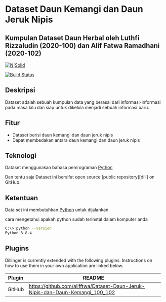 # Dataset Daun Kemangi dan Daun Jeruk Nipis
## Kumpulan Dataset Daun Herbal oleh Luthfi Rizzaludin (2020-100) dan Alif Fatwa Ramadhani (2020-102)

[![N|Solid](https://cldup.com/dTxpPi9lDf.thumb.png)](https://nodesource.com/products/nsolid)

[![Build Status](https://travis-ci.org/joemccann/dillinger.svg?branch=master)](https://travis-ci.org/joemccann/dillinger)

## Deskripsi
Dataset adalah sebuah kumpulan data yang berasal dari informasi-informasi pada masa lalu dan siap untuk dikelola menjadi sebuah informasi baru.

## Fitur

- Dataset berisi daun kemangi dan daun jeruk nipis
- Dapat membedakan antara daun kemangi dan daun jeruk nipis

## Teknologi

Dataset menggunakan bahasa pemrograman [Python](https://www.python.org/)

Dan tentu saja Dataset ini bersifat open source [public repository][dill]
 on GitHub.

## Ketentuan

Data set ini membutuhkan [Python](https://www.python.org/) untuk dijalankan.

cara mengetahui apakah python sudah terinstal dalam komputer anda

```sh
C:\> python --version
Python 3.8.4
```
## Plugins

Dillinger is currently extended with the following plugins.
Instructions on how to use them in your own application are linked below.

| Plugin | README |
| ------ | ------ |
| GitHub | https://github.com/alifftwa/Dataset-Daun-Jeruk-Nipis-dan-Daun-Kemangi_100_102 |

